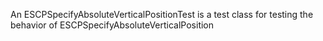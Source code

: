 An ESCPSpecifyAbsoluteVerticalPositionTest is a test class for testing the behavior of ESCPSpecifyAbsoluteVerticalPosition